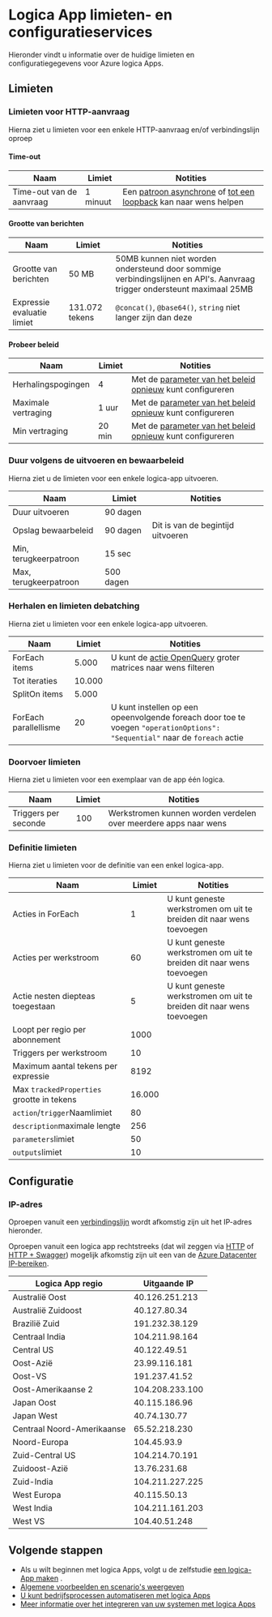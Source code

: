 <properties
    pageTitle="Logica App tijdslimieten en de instellingen | Microsoft Azure"
    description="Overzicht van de grenzen van de service en de waarden van de systeemconfiguratie is beschikbaar voor logica-Apps."
    services="logic-apps"
    documentationCenter=".net,nodejs,java"
    authors="jeffhollan"
    manager="dwrede"
    editor=""/>

<tags
    ms.service="logic-apps"
    ms.workload="integration"
    ms.tgt_pltfrm="na"
    ms.devlang="na"
    ms.topic="article"
    ms.date="10/18/2016"
    ms.author="jehollan"/>

# <a name="logic-app-limits-and-configuration"></a>Logica App limieten- en configuratieservices

Hieronder vindt u informatie over de huidige limieten en configuratiegegevens voor Azure logica Apps.

## <a name="limits"></a>Limieten

### <a name="http-request-limits"></a>Limieten voor HTTP-aanvraag

Hierna ziet u limieten voor een enkele HTTP-aanvraag en/of verbindingslijn oproep

#### <a name="timeout"></a>Time-out

|Naam|Limiet|Notities|
|----|----|----|
|Time-out van de aanvraag|1 minuut|Een [patroon asynchrone](app-service-logic-create-api-app.md) of [tot een loopback](app-service-logic-loops-and-scopes.md) kan naar wens helpen|

#### <a name="message-size"></a>Grootte van berichten

|Naam|Limiet|Notities|
|----|----|----|
|Grootte van berichten|50 MB|50MB kunnen niet worden ondersteund door sommige verbindingslijnen en API's.  Aanvraag trigger ondersteunt maximaal 25MB|
|Expressie evaluatie limiet|131.072 tekens|`@concat()`, `@base64()`, `string` niet langer zijn dan deze|

#### <a name="retry-policy"></a>Probeer beleid

|Naam|Limiet|Notities|
|----|----|----|
|Herhalingspogingen|4|Met de [parameter van het beleid opnieuw](https://msdn.microsoft.com/en-us/library/azure/mt643939.aspx) kunt configureren|
|Maximale vertraging|1 uur|Met de [parameter van het beleid opnieuw](https://msdn.microsoft.com/en-us/library/azure/mt643939.aspx) kunt configureren|
|Min vertraging|20 min|Met de [parameter van het beleid opnieuw](https://msdn.microsoft.com/en-us/library/azure/mt643939.aspx) kunt configureren|

### <a name="run-duration-and-retention"></a>Duur volgens de uitvoeren en bewaarbeleid

Hierna ziet u de limieten voor een enkele logica-app uitvoeren.

|Naam|Limiet|Notities|
|----|----|----|
|Duur uitvoeren|90 dagen||
|Opslag bewaarbeleid|90 dagen|Dit is van de begintijd uitvoeren|
|Min, terugkeerpatroon|15 sec||
|Max, terugkeerpatroon|500 dagen||


### <a name="looping-and-debatching-limits"></a>Herhalen en limieten debatching

Hierna ziet u limieten voor een enkele logica-app uitvoeren.

|Naam|Limiet|Notities|
|----|----|----|
|ForEach items|5.000|U kunt de [actie OpenQuery](../connectors/connectors-native-query.md) groter matrices naar wens filteren|
|Tot iteraties|10.000||
|SplitOn items|5.000||
|ForEach parallellisme|20|U kunt instellen op een opeenvolgende foreach door toe te voegen `"operationOptions": "Sequential"` naar de `foreach` actie|


### <a name="throughput-limits"></a>Doorvoer limieten

Hierna ziet u limieten voor een exemplaar van de app één logica. 

|Naam|Limiet|Notities|
|----|----|----|
|Triggers per seconde|100|Werkstromen kunnen worden verdelen over meerdere apps naar wens|

### <a name="definition-limits"></a>Definitie limieten

Hierna ziet u limieten voor de definitie van een enkel logica-app.

|Naam|Limiet|Notities|
|----|----|----|
|Acties in ForEach|1|U kunt geneste werkstromen om uit te breiden dit naar wens toevoegen|
|Acties per werkstroom|60|U kunt geneste werkstromen om uit te breiden dit naar wens toevoegen|
|Actie nesten diepteas toegestaan|5|U kunt geneste werkstromen om uit te breiden dit naar wens toevoegen|
|Loopt per regio per abonnement|1000||
|Triggers per werkstroom|10||
|Maximum aantal tekens per expressie|8192||
|Max `trackedProperties` grootte in tekens|16.000|
|`action`/`trigger`Naamlimiet|80||
|`description`maximale lengte|256||
|`parameters`limiet|50||
|`outputs`limiet|10||

## <a name="configuration"></a>Configuratie

### <a name="ip-address"></a>IP-adres

Oproepen vanuit een [verbindingslijn](../connectors/apis-list.md) wordt afkomstig zijn uit het IP-adres hieronder.

Oproepen vanuit een logica app rechtstreeks (dat wil zeggen via [HTTP](../connectors/connectors-native-http.md) of [HTTP + Swagger](../connectors/connectors-native-http-swagger.md)) mogelijk afkomstig zijn uit een van de [Azure Datacenter IP-bereiken](https://www.microsoft.com/en-us/download/details.aspx?id=41653).

|Logica App regio|Uitgaande IP|
|-----|----|
|Australië Oost|40.126.251.213|
|Australië Zuidoost|40.127.80.34|
|Brazilië Zuid|191.232.38.129|
|Centraal India|104.211.98.164|
|Central US|40.122.49.51|
|Oost-Azië|23.99.116.181|
|Oost-VS|191.237.41.52|
|Oost-Amerikaanse 2|104.208.233.100|
|Japan Oost|40.115.186.96|
|Japan West|40.74.130.77|
|Centraal Noord-Amerikaanse|65.52.218.230|
|Noord-Europa|104.45.93.9|
|Zuid-Central US|104.214.70.191|
|Zuidoost-Azië|13.76.231.68|
|Zuid-India|104.211.227.225|
|West Europa|40.115.50.13|
|West India|104.211.161.203|
|West VS|104.40.51.248|


## <a name="next-steps"></a>Volgende stappen  

- Als u wilt beginnen met logica Apps, volgt u de zelfstudie [een logica-App maken](app-service-logic-create-a-logic-app.md) .  
- [Algemene voorbeelden en scenario's weergeven](app-service-logic-examples-and-scenarios.md)
- [U kunt bedrijfsprocessen automatiseren met logica Apps](http://channel9.msdn.com/Events/Build/2016/T694) 
- [Meer informatie over het integreren van uw systemen met logica Apps](http://channel9.msdn.com/Events/Build/2016/P462)
